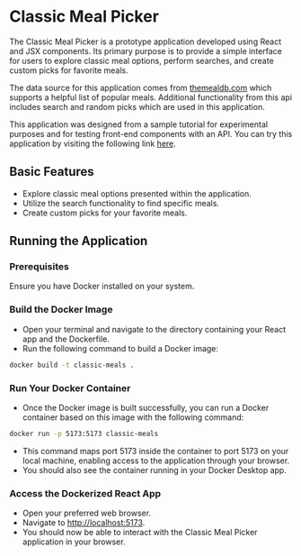 # Classic Meal Picker

The Classic Meal Picker is a prototype application developed using React and JSX components. Its primary purpose is to provide a simple interface for users to explore classic meal options, perform searches, and create custom picks for favorite meals. 

The data source for this application comes from [themealdb.com](https://www.themealdb.com/ "themealdb.com") which supports a helpful list of popular meals. Additional functionality from this api includes search and random picks which are used in this application. 

This application was designed from a sample tutorial for experimental purposes and for testing front-end components with an API. You can try this application by visiting the following link [here](https://classic-meal-picker.netlify.app/ "here").

## Basic Features
- Explore classic meal options presented within the application.
- Utilize the search functionality to find specific meals.
- Create custom picks for your favorite meals.

## Running the Application

### Prerequisites
Ensure you have Docker installed on your system.

### Build the Docker Image
- Open your terminal and navigate to the directory containing your React app and the Dockerfile.
- Run the following command to build a Docker image:
```bash
docker build -t classic-meals .
```

### Run Your Docker Container
- Once the Docker image is built successfully, you can run a Docker container based on this image with the following command:
```bash
docker run -p 5173:5173 classic-meals
```
- This command maps port 5173 inside the container to port 5173 on your local machine, enabling access to the application through your browser.
- You should also see the container running in your Docker Desktop app.

### Access the Dockerized React App
- Open your preferred web browser.
- Navigate to [http://localhost:5173](http://localhost:5173).
- You should now be able to interact with the Classic Meal Picker application in your browser.

